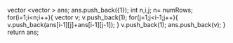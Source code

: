 vector <vector <int>> ans;
ans.push_back({1});
int n,i,j;
n= numRows;
for(i=1;i<n;i++){
vector <int> v;
v.push_back(1);
for(j=1;j<i-1;j++){
v.push_back(ans[i-1][j]+ans[i-1][j-1]);
}
v.push_back(1);
ans.push_back(v);
}
return ans;